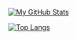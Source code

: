 [![My GitHub Stats](https://github-readme-stats-l0tjwwkls-just-sudo-its-projects.vercel.app/api?username=just-sudo-it&show=reviews,prs_merged,prs_merged_percentage&show_icons=true&count_private=true&theme=tokyonight)](https://github.com/just-sudo-it)

[![Top Langs](https://github-readme-stats-l0tjwwkls-just-sudo-its-projects.vercel.app/api/top-langs/?username=just-sudo-it&hide=HTML,CSS&layout=compact&count_private=true)](https://github.com/just-sudo-it)
